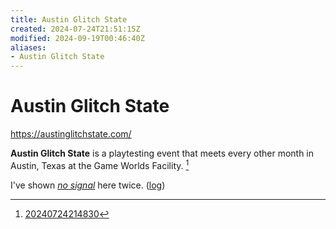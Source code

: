 ```yaml
---
title: Austin Glitch State
created: 2024-07-24T21:51:15Z
modified: 2024-09-19T00:46:40Z
aliases:
- Austin Glitch State
---
```


# Austin Glitch State

https://austinglitchstate.com/

**Austin Glitch State** is a playtesting event that meets every other month in Austin, Texas at the Game Worlds Facility. [^1]

I've shown _[no signal](../press-kits/no-signal/index.md)_ here twice. ([log](no-signal.md))

[^1]: [20240724214830](../entries/20240724214830.md)